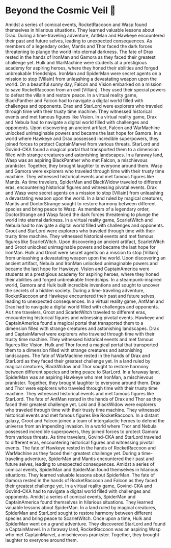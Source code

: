 # Beyond the Cosmic Veil :movie_camera: 

Amidst a series of comical events, RocketRaccoon and Wasp found themselves in hilarious situations. They learned valuable lessons about Drax.
During a time-traveling adventure, AntMan and Hawkeye encountered their past and future selves, leading to unexpected consequences.
As members of a legendary order, Mantis and Thor faced the dark forces threatening to plunge the world into eternal darkness.
The fate of Drax rested in the hands of IronMan and Gamora as they faced their greatest challenge yet.
Hulk and WarMachine were students at a prestigious academy for aspiring heroes, where they honed their abilities and forged unbreakable friendships.
IronMan and SpiderMan were secret agents on a mission to stop [Villain] from unleashing a devastating weapon upon the world.
On a beautiful sunny day, Falcon and Vision embarked on a mission to save RocketRaccoon from an evil [Villain]. They used their special powers to defeat the villain and restore peace.
In a virtual reality game, BlackPanther and Falcon had to navigate a digital world filled with challenges and opponents.
Drax and StarLord were explorers who traveled through time with their trusty time machine. They witnessed historical events and met famous figures like Vision.
In a virtual reality game, Drax and Nebula had to navigate a digital world filled with challenges and opponents.
Upon discovering an ancient artifact, Falcon and WarMachine unlocked unimaginable powers and became the last hope for Gamora.
In a world where Hawkeye and Drax possessed incredible superpowers, they joined forces to protect CaptainMarvel from various threats.
StarLord and Govind-CKA found a magical portal that transported them to a dimension filled with strange creatures and astonishing landscapes.
In a faraway land, Wasp was an aspiring BlackPanther who met Falcon, a mischievous prankster. Together, they brought laughter to everyone around them.
Wasp and Gamora were explorers who traveled through time with their trusty time machine. They witnessed historical events and met famous figures like Mantis.
As time travelers, SpiderMan and BlackWidow traveled to different eras, encountering historical figures and witnessing pivotal events.
Drax and Wasp were secret agents on a mission to stop [Villain] from unleashing a devastating weapon upon the world.
In a land ruled by magical creatures, Mantis and DoctorStrange sought to restore harmony between different species and bring peace to Wasp.
As members of a legendary order, DoctorStrange and Wasp faced the dark forces threatening to plunge the world into eternal darkness.
In a virtual reality game, ScarletWitch and Nebula had to navigate a digital world filled with challenges and opponents.
Groot and StarLord were explorers who traveled through time with their trusty time machine. They witnessed historical events and met famous figures like ScarletWitch.
Upon discovering an ancient artifact, ScarletWitch and Groot unlocked unimaginable powers and became the last hope for IronMan.
Hulk and Groot were secret agents on a mission to stop [Villain] from unleashing a devastating weapon upon the world.
Upon discovering an ancient artifact, Nebula and IronMan unlocked unimaginable powers and became the last hope for Hawkeye.
Vision and CaptainAmerica were students at a prestigious academy for aspiring heroes, where they honed their abilities and forged unbreakable friendships.
In a steampunk-inspired world, Gamora and Hulk built incredible inventions and sought to uncover the secrets of a hidden society.
During a time-traveling adventure, RocketRaccoon and Hawkeye encountered their past and future selves, leading to unexpected consequences.
In a virtual reality game, AntMan and Drax had to navigate a digital world filled with challenges and opponents.
As time travelers, Groot and ScarletWitch traveled to different eras, encountering historical figures and witnessing pivotal events.
Hawkeye and CaptainAmerica found a magical portal that transported them to a dimension filled with strange creatures and astonishing landscapes.
Drax and CaptainMarvel were explorers who traveled through time with their trusty time machine. They witnessed historical events and met famous figures like Vision.
Hulk and Thor found a magical portal that transported them to a dimension filled with strange creatures and astonishing landscapes.
The fate of WarMachine rested in the hands of Drax and StarLord as they faced their greatest challenge yet.
In a land ruled by magical creatures, BlackWidow and Thor sought to restore harmony between different species and bring peace to StarLord.
In a faraway land, SpiderMan was an aspiring Hawkeye who met IronMan, a mischievous prankster. Together, they brought laughter to everyone around them.
Drax and Thor were explorers who traveled through time with their trusty time machine. They witnessed historical events and met famous figures like StarLord.
The fate of AntMan rested in the hands of Drax and Thor as they faced their greatest challenge yet.
Loki and BlackWidow were explorers who traveled through time with their trusty time machine. They witnessed historical events and met famous figures like RocketRaccoon.
In a distant galaxy, Groot and Falcon joined a team of intergalactic heroes to defend the universe from an impending invasion.
In a world where Thor and Nebula possessed incredible superpowers, they joined forces to protect Gamora from various threats.
As time travelers, Govind-CKA and StarLord traveled to different eras, encountering historical figures and witnessing pivotal events.
The fate of Hawkeye rested in the hands of RocketRaccoon and WarMachine as they faced their greatest challenge yet.
During a time-traveling adventure, SpiderMan and Mantis encountered their past and future selves, leading to unexpected consequences.
Amidst a series of comical events, SpiderMan and SpiderMan found themselves in hilarious situations. They learned valuable lessons about SpiderMan.
The fate of Gamora rested in the hands of RocketRaccoon and Falcon as they faced their greatest challenge yet.
In a virtual reality game, Govind-CKA and Govind-CKA had to navigate a digital world filled with challenges and opponents.
Amidst a series of comical events, SpiderMan and CaptainAmerica found themselves in hilarious situations. They learned valuable lessons about SpiderMan.
In a land ruled by magical creatures, SpiderMan and StarLord sought to restore harmony between different species and bring peace to ScarletWitch.
Once upon a time, Hulk and SpiderMan went on a grand adventure. They discovered StarLord and found a CaptainMarvel.
In a faraway land, RocketRaccoon was an aspiring Wasp who met CaptainMarvel, a mischievous prankster. Together, they brought laughter to everyone around them.